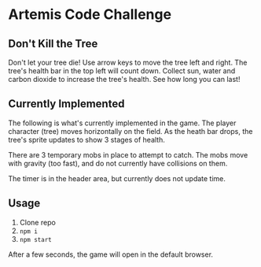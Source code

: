 # Artemis Code Challenge

## Don't Kill the Tree

Don't let your tree die! Use arrow keys to move the tree left and right. The tree's health bar in the top left will count down. Collect sun, water and carbon dioxide to increase the tree's health. See how long you can last!

## Currently Implemented

The following is what's currently implemented in the game. The player character (tree) moves horizontally on the field. As the heath bar drops, the tree's sprite updates to show 3 stages of health.

There are 3 temporary mobs in place to attempt to catch. The mobs move with gravity (too fast), and do not currently have collisions on them.

The timer is in the header area, but currently does not update time.

## Usage

1. Clone repo
2. `npm i`
3. `npm start`

After a few seconds, the game will open in the default browser.
